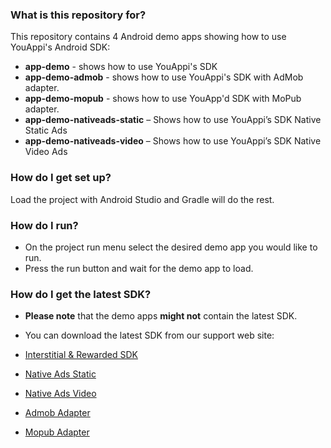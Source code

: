 ### What is this repository for? ###

This repository contains 4 Android demo apps showing how to use YouAppi's Android SDK:

* **app-demo** - shows how to use YouAppi's SDK
* **app-demo-admob** - shows how to use YouAppi's SDK with AdMob adapter.
* **app-demo-mopub** - shows how to use YouApp'd SDK with MoPub adapter.
* **app-demo-nativeads-static** – Shows how to use YouAppi’s SDK Native Static Ads
* **app-demo-nativeads-video** – Shows how to use YouAppi’s SDK Native Video Ads

### How do I get set up? ###

Load the project with Android Studio and Gradle will do the rest.

### How do I run? ###

* On the project run menu select the desired demo app you would like to run.
* Press the run button and wait for the demo app to load.


### How do I get the latest SDK? ###
* **Please note** that the demo apps **might not** contain the latest SDK.
* You can download the latest SDK from our support web site:

* [Interstitial & Rewarded SDK](http://support.youappi.com/knowledgebase/android-sdk/)
* [Native Ads Static](http://support.youappi.com/knowledgebase/android-sdk-native-ads/)
* [Native Ads Video](http://support.youappi.com/knowledgebase/android-sdk-native-video/)
* [Admob Adapter](http://support.youappi.com/knowledgebase/android-sdk-admob-adapter/)
* [Mopub Adapter](http://support.youappi.com/knowledgebase/android-sdk-mopub-adapter/)


